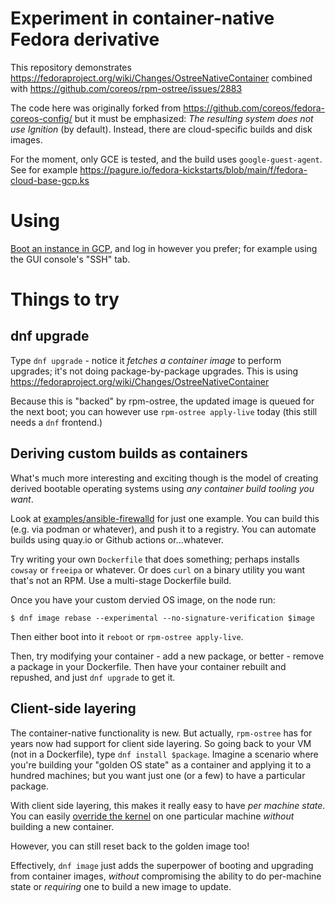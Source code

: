 # Experiment in container-native Fedora derivative 

This repository demonstrates 
https://fedoraproject.org/wiki/Changes/OstreeNativeContainer
combined with https://github.com/coreos/rpm-ostree/issues/2883

The code here was originally forked from
https://github.com/coreos/fedora-coreos-config/
but it must be emphasized:
*The resulting system does not use Ignition* (by default).
Instead, there are cloud-specific builds and disk images.

For the moment, only GCE is tested, and the build uses
`google-guest-agent`.  See for example
https://pagure.io/fedora-kickstarts/blob/main/f/fedora-cloud-base-gcp.ks

# Using

[Boot an instance in GCP](https://url.corp.redhat.com/7606f9c), and log in however you prefer; for example
using the GUI console's "SSH" tab.

# Things to try

## dnf upgrade

Type `dnf upgrade` - notice it *fetches a container image* to perform upgrades;
it's not doing package-by-package upgrades.  This is using 
https://fedoraproject.org/wiki/Changes/OstreeNativeContainer

Because this is "backed" by rpm-ostree, the updated image is queued for the next
boot; you can however use `rpm-ostree apply-live` today (this still needs
a `dnf` frontend.)

## Deriving custom builds as containers

What's much more interesting and exciting though is the model of
creating derived bootable operating systems using
*any container build tooling you want*.

Look at [examples/ansible-firewalld](examples/ansible-firewalld)
for just one example.  You can build this (e.g. via podman
or whatever), and push it to a registry.  You can automate
builds using quay.io or Github actions or...whatever.

Try writing your own `Dockerfile` that does something; perhaps
installs `cowsay` or `freeipa` or whatever.  Or does
`curl` on a binary utility you want that's not an RPM.  Use
a multi-stage Dockerfile build.

Once you have your custom dervied OS image, on the node run:

```
$ dnf image rebase --experimental --no-signature-verification $image
```

Then either boot into it `reboot` or `rpm-ostree apply-live`.

Then, try modifying your container - add a new package, or better - remove
a package in your Dockerfile.  Then have your container rebuilt and repushed,
and just `dnf upgrade` to get it.

## Client-side layering

The container-native functionality is new.  But actually, `rpm-ostree` has for years now
had support for client side layering.  So going back to your
VM (not in a Dockerfile), type `dnf install $package`.  Imagine
a scenario where you're building your "golden OS state" as a container
and applying it to a hundred machines; but you want just one (or a few)
to have a particular package.

With client side layering, this makes it really easy to have *per machine state*.
You can easily [override the kernel](https://coreos.github.io/rpm-ostree/administrator-handbook/#using-overrides-and-usroverlay) on one particular machine *without*
building a new container.

However, you can still reset back to the golden image too!

Effectively, `dnf image` just adds the superpower of booting and upgrading
from container images, *without* compromising the ability to do
per-machine state or *requiring* one to build a new image to update.
